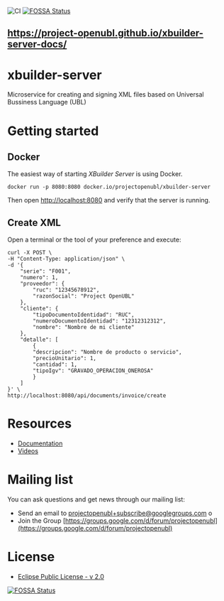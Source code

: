 ![CI](https://github.com/project-openubl/xbuilder-server/workflows/CI/badge.svg)
[![FOSSA Status](https://app.fossa.io/api/projects/git%2Bgithub.com%2Fproject-openubl%2Fxbuilder-server.svg?type=shield)](https://app.fossa.io/projects/git%2Bgithub.com%2Fproject-openubl%2Fxbuilder-server?ref=badge_shield)

## **https://project-openubl.github.io/xbuilder-server-docs/**

# xbuilder-server
Microservice for creating and signing XML files based on Universal Bussiness Language (UBL)

# Getting started
## Docker

The easiest way of starting _XBuilder Server_ is using Docker.

```shell script
docker run -p 8080:8080 docker.io/projectopenubl/xbuilder-server
```

Then open [http://localhost:8080](http://localhost:8080) and verify that the server is running.

## Create XML

Open a terminal or the tool of your preference and execute:

```shell script
curl -X POST \
-H "Content-Type: application/json" \
-d '{
    "serie": "F001",
    "numero": 1,
    "proveedor": {
        "ruc": "12345678912",
        "razonSocial": "Project OpenUBL"
    },
    "cliente": {
        "tipoDocumentoIdentidad": "RUC",
        "numeroDocumentoIdentidad": "12312312312",
        "nombre": "Nombre de mi cliente"
    },
    "detalle": [
        {
        "descripcion": "Nombre de producto o servicio",
        "precioUnitario": 1,
        "cantidad": 1,
        "tipoIgv": "GRAVADO_OPERACION_ONEROSA"
        }
    ]
}' \
http://localhost:8080/api/documents/invoice/create
```

# Resources
- [Documentation](https://project-openubl.github.io/xbuilder-server-docs/)
- [Videos](https://www.youtube.com/channel/UChq3xxjyDgjcU346rp0bbtA/)

# Mailing list
You can ask questions and get news through our mailing list:

- Send an email to [projectopenubl+subscribe@googlegroups.com](mailto:projectopenubl+subscribe@googlegroups.com) o
- Join the Group [https://groups.google.com/d/forum/projectopenubl](https://groups.google.com/d/forum/projectopenubl)

# License
- [Eclipse Public License - v 2.0](./LICENSE)


[![FOSSA Status](https://app.fossa.io/api/projects/git%2Bgithub.com%2Fproject-openubl%2Fxbuilder-server.svg?type=large)](https://app.fossa.io/projects/git%2Bgithub.com%2Fproject-openubl%2Fxbuilder-server?ref=badge_large)
